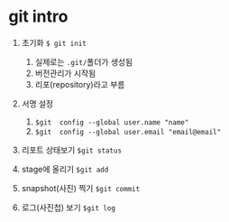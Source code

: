 # git intro

1. 초기화 `$ git init`

   1. 실제로는 `.git/`폴더가 생성됨
   2. 버전관리가 시작됨
   3. 리포(repository)라고 부름

2. 서명 설정

   1. `$git  config --global user.name "name"`
   2. `$git  config --global user.email "email@email"`

3. 리포트 상태보기 `$git status`

4. stage에 올리기 `$git add`

5. snapshot(사진) 찍기 `$git commit`

6. 로그(사진첩) 보기 `$git log`

   

